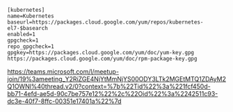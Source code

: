 ```
[kubernetes]
name=Kubernetes
baseurl=https://packages.cloud.google.com/yum/repos/kubernetes-el7-$basearch
enabled=1
gpgcheck=1
repo_gpgcheck=1
gpgkey=https://packages.cloud.google.com/yum/doc/yum-key.gpg https://packages.cloud.google.com/yum/doc/rpm-package-key.gpg
```


https://teams.microsoft.com/l/meetup-join/19%3ameeting_Y2RiZGE4NjYtMmNjYS00ODY3LTk2MGEtMTQ1ZDAyM2Q1OWNl%40thread.v2/0?context=%7b%22Tid%22%3a%221fcf450d-bb71-4efd-ae5d-90c7be757e12%22%2c%22Oid%22%3a%2242511c93-dc3e-40f7-8ffc-00351e17401a%22%7d
